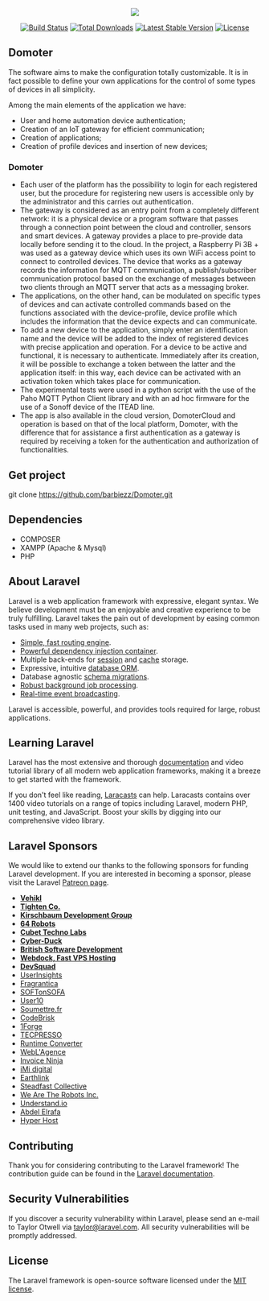 <p align="center"><img src="https://laravel.com/assets/img/components/logo-laravel.svg"></p>

<p align="center">
<a href="https://travis-ci.org/laravel/framework"><img src="https://travis-ci.org/laravel/framework.svg" alt="Build Status"></a>
<a href="https://packagist.org/packages/laravel/framework"><img src="https://poser.pugx.org/laravel/framework/d/total.svg" alt="Total Downloads"></a>
<a href="https://packagist.org/packages/laravel/framework"><img src="https://poser.pugx.org/laravel/framework/v/stable.svg" alt="Latest Stable Version"></a>
<a href="https://packagist.org/packages/laravel/framework"><img src="https://poser.pugx.org/laravel/framework/license.svg" alt="License"></a>
</p>

## Domoter
The software aims to make the configuration totally customizable. It is in fact possible to define your own applications for the control of some types of devices in all simplicity.

Among the main elements of the application we have:

- User and home automation device authentication;
- Creation of an IoT gateway for efficient communication;
- Creation of applications;
- Creation of profile devices and insertion of new devices;

### Domoter

- Each user of the platform has the possibility to login for each registered user, but the procedure for registering new users is accessible only by the administrator and this carries out authentication.
- The gateway is considered as an entry point from a completely different network: it is a physical device or a program software that passes through a connection point between the cloud and controller, sensors and smart devices. 
A gateway provides a place to pre-provide data locally before sending it to the cloud. In the project, a Raspberry Pi 3B + was used as a gateway device which uses its own WiFi access point to connect to controlled devices. 
The device that works as a gateway records the information for MQTT communication, a publish/subscriber communication protocol based on the exchange of messages between two clients through an MQTT server that acts as a messaging broker.
- The applications, on the other hand, can be modulated on specific types of devices and can activate controlled commands based on the functions associated with the device-profile, device profile which includes the information that the device expects and can communicate.
- To add a new device to the application, simply enter an identification name and the device will be added to the index of registered devices with precise application and operation. For a device to be active and functional, it is necessary to authenticate. Immediately after its creation, it will be possible to exchange a token between the latter and the application itself: in this way, each device can be activated with an activation token which takes place for communication.
- The experimental tests were used in a python script with the use of the Paho MQTT Python Client library and with an ad hoc firmware for the use of a Sonoff device of the ITEAD line.
- The app is also available in the cloud version, DomoterCloud and operation is based on that of the local platform, Domoter, with the difference that for assistance a first authentication as a gateway is required by receiving a token for the authentication and authorization of functionalities.

## Get project

git clone https://github.com/barbiezz/Domoter.git

## Dependencies

- COMPOSER
- XAMPP (Apache & Mysql)
- PHP

## About Laravel

Laravel is a web application framework with expressive, elegant syntax. We believe development must be an enjoyable and creative experience to be truly fulfilling. Laravel takes the pain out of development by easing common tasks used in many web projects, such as:

- [Simple, fast routing engine](https://laravel.com/docs/routing).
- [Powerful dependency injection container](https://laravel.com/docs/container).
- Multiple back-ends for [session](https://laravel.com/docs/session) and [cache](https://laravel.com/docs/cache) storage.
- Expressive, intuitive [database ORM](https://laravel.com/docs/eloquent).
- Database agnostic [schema migrations](https://laravel.com/docs/migrations).
- [Robust background job processing](https://laravel.com/docs/queues).
- [Real-time event broadcasting](https://laravel.com/docs/broadcasting).

Laravel is accessible, powerful, and provides tools required for large, robust applications.

## Learning Laravel

Laravel has the most extensive and thorough [documentation](https://laravel.com/docs) and video tutorial library of all modern web application frameworks, making it a breeze to get started with the framework.

If you don't feel like reading, [Laracasts](https://laracasts.com) can help. Laracasts contains over 1400 video tutorials on a range of topics including Laravel, modern PHP, unit testing, and JavaScript. Boost your skills by digging into our comprehensive video library.

## Laravel Sponsors

We would like to extend our thanks to the following sponsors for funding Laravel development. If you are interested in becoming a sponsor, please visit the Laravel [Patreon page](https://patreon.com/taylorotwell).

- **[Vehikl](https://vehikl.com/)**
- **[Tighten Co.](https://tighten.co)**
- **[Kirschbaum Development Group](https://kirschbaumdevelopment.com)**
- **[64 Robots](https://64robots.com)**
- **[Cubet Techno Labs](https://cubettech.com)**
- **[Cyber-Duck](https://cyber-duck.co.uk)**
- **[British Software Development](https://www.britishsoftware.co)**
- **[Webdock, Fast VPS Hosting](https://www.webdock.io/en)**
- **[DevSquad](https://devsquad.com)**
- [UserInsights](https://userinsights.com)
- [Fragrantica](https://www.fragrantica.com)
- [SOFTonSOFA](https://softonsofa.com/)
- [User10](https://user10.com)
- [Soumettre.fr](https://soumettre.fr/)
- [CodeBrisk](https://codebrisk.com)
- [1Forge](https://1forge.com)
- [TECPRESSO](https://tecpresso.co.jp/)
- [Runtime Converter](http://runtimeconverter.com/)
- [WebL'Agence](https://weblagence.com/)
- [Invoice Ninja](https://www.invoiceninja.com)
- [iMi digital](https://www.imi-digital.de/)
- [Earthlink](https://www.earthlink.ro/)
- [Steadfast Collective](https://steadfastcollective.com/)
- [We Are The Robots Inc.](https://watr.mx/)
- [Understand.io](https://www.understand.io/)
- [Abdel Elrafa](https://abdelelrafa.com)
- [Hyper Host](https://hyper.host)

## Contributing

Thank you for considering contributing to the Laravel framework! The contribution guide can be found in the [Laravel documentation](https://laravel.com/docs/contributions).

## Security Vulnerabilities

If you discover a security vulnerability within Laravel, please send an e-mail to Taylor Otwell via [taylor@laravel.com](mailto:taylor@laravel.com). All security vulnerabilities will be promptly addressed.

## License

The Laravel framework is open-source software licensed under the [MIT license](https://opensource.org/licenses/MIT).
